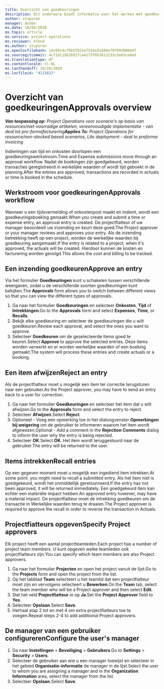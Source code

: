 ```yaml
---
title: Overzicht van goedkeuringen
description: Dit onderwerp biedt informatie over het werken met goedkeuringen in Project Operations.
author: stsporen
manager: Annbe
ms.date: 10/05/2020
ms.topic: article
ms.service: project-operations
ms.reviewer: kfend
ms.author: stsporen
ms.openlocfilehash: 14c6914cf9b5fb52e7554e51604e79f0920064df
ms.sourcegitcommit: 4cf1dc1561b92fca4175f0b3813133c5e63ce8e6
ms.translationtype: HT
ms.contentlocale: nl-NL
ms.lasthandoff: 10/28/2020
ms.locfileid: "4123822"
---
```

# <a name="approvals-overview"></a><span data-ttu-id="35838-103">Overzicht van goedkeuringen</span><span class="sxs-lookup"><span data-stu-id="35838-103">Approvals overview</span></span>

<span data-ttu-id="35838-104">_**Van toepassing op:** Project Operations voor scenario's op basis van resources/niet-voorradige artikelen, vereenvoudigde implementatie - van deal tot pro-formafacturering_</span><span class="sxs-lookup"><span data-stu-id="35838-104">_**Applies To:** Project Operations for resource/non-stocked based scenarios, Lite deployment - deal to proforma invoicing_</span></span>

<span data-ttu-id="35838-105">Indieningen van tijd en onkosten doorlopen een goedkeuringswerkstroom.</span><span class="sxs-lookup"><span data-stu-id="35838-105">Time and Expense submissions move through an approval workflow.</span></span> <span data-ttu-id="35838-106">Nadat de boekingen zijn goedgekeurd, worden transacties geregistreerd in werkelijke waarden of wordt tijd geboekt in de planning.</span><span class="sxs-lookup"><span data-stu-id="35838-106">After the entries are approved, transactions are recorded in actuals or time is booked in the schedule.</span></span>

## <a name="approvals-workflow"></a><span data-ttu-id="35838-107">Werkstroom voor goedkeuringen</span><span class="sxs-lookup"><span data-stu-id="35838-107">Approvals workflow</span></span>
<span data-ttu-id="35838-108">Wanneer u een tijdsvermelding of onkostenpost maakt en indient, wordt een goedkeuringsboeking gemaakt.</span><span class="sxs-lookup"><span data-stu-id="35838-108">When you create and submit a time or expense entry, an approval entry is created.</span></span> <span data-ttu-id="35838-109">De projectfiatteur of uw manager beoordeelt uw inzending en keurt deze goed.</span><span class="sxs-lookup"><span data-stu-id="35838-109">The Project approver or your manager reviews and approves your entry.</span></span> <span data-ttu-id="35838-110">Als de inzending betrekking heeft op een project, worden de werkelijke waarden bij goedkeuring aangemaakt.</span><span class="sxs-lookup"><span data-stu-id="35838-110">If the entry is related to a project, when it's approved, the actuals will be created.</span></span> <span data-ttu-id="35838-111">Hierdoor kunnen de kosten en facturering worden gevolgd.</span><span class="sxs-lookup"><span data-stu-id="35838-111">This allows the cost and billing to be tracked.</span></span> 

## <a name="approve-an-entry"></a><span data-ttu-id="35838-112">Een inzending goedkeuren</span><span class="sxs-lookup"><span data-stu-id="35838-112">Approve an entry</span></span>
<span data-ttu-id="35838-113">Via het formulier **Goedkeuringen** kunt u schakelen tussen verschillende weergaven, zodat u de verschillende soorten goedkeuringen kunt bekijken.</span><span class="sxs-lookup"><span data-stu-id="35838-113">The **Approvals** form allows you to switch between different views so that you can view the different types of approvals.</span></span>
  
1. <span data-ttu-id="35838-114">Ga naar het formulier **Goedkeuringen** en selecteer **Onkosten**, **Tijd** of **Intrekkingen**.</span><span class="sxs-lookup"><span data-stu-id="35838-114">Go to the **Approvals** form and select **Expenses**, **Time**, or **Recalls**.</span></span>
2. <span data-ttu-id="35838-115">Bekijk elke goedkeuring en selecteer de goedkeuringen die u wilt goedkeuren.</span><span class="sxs-lookup"><span data-stu-id="35838-115">Review each approval, and select the ones you want to approve.</span></span>
3. <span data-ttu-id="35838-116">Selecteer **Goedkeuren** om de geselecteerde items goed te keuren.</span><span class="sxs-lookup"><span data-stu-id="35838-116">Select **Approve** to approve the selected entries.</span></span>
<span data-ttu-id="35838-117">Deze items worden verwerkt en er worden werkelijke waarden of een boeking gemaakt.</span><span class="sxs-lookup"><span data-stu-id="35838-117">The system will process these entries and create actuals or a booking.</span></span>

## <a name="reject-an-entry"></a><span data-ttu-id="35838-118">Een item afwijzen</span><span class="sxs-lookup"><span data-stu-id="35838-118">Reject an entry</span></span>
<span data-ttu-id="35838-119">Als de projectfiatteur moet u mogelijk een item ter correctie terugsturen naar een gebruiker.</span><span class="sxs-lookup"><span data-stu-id="35838-119">As the Project approver, you may have to send an entry back to a user for correction.</span></span>
  
1. <span data-ttu-id="35838-120">Ga naar het formulier **Goedkeuringen** en selecteer het item dat u wilt afwijzen.</span><span class="sxs-lookup"><span data-stu-id="35838-120">Go to the **Approvals** form and select the entry to reject.</span></span> 
2. <span data-ttu-id="35838-121">Selecteer **Afwijzen**.</span><span class="sxs-lookup"><span data-stu-id="35838-121">Select **Reject**.</span></span>
3. <span data-ttu-id="35838-122">Optioneel - Voeg een opmerking toe in het dialoogvenster **Opmerkingen bij weigering** om de gebruiker te informeren waarom het item wordt afgewezen.</span><span class="sxs-lookup"><span data-stu-id="35838-122">Optional - Add a comment in the **Rejection Comments** dialog to inform the user why the entry is being rejected.</span></span>
4. <span data-ttu-id="35838-123">Selecteer **OK**.</span><span class="sxs-lookup"><span data-stu-id="35838-123">Select **OK**.</span></span> <span data-ttu-id="35838-124">Het item wordt teruggestuurd naar de gebruiker.</span><span class="sxs-lookup"><span data-stu-id="35838-124">The entry will be returned to the user.</span></span>
  
## <a name="recall-entries"></a><span data-ttu-id="35838-125">Items intrekken</span><span class="sxs-lookup"><span data-stu-id="35838-125">Recall entries</span></span>
<span data-ttu-id="35838-126">Op een gegeven moment moet u mogelijk een ingediend item intrekken.</span><span class="sxs-lookup"><span data-stu-id="35838-126">At some point, you might need to recall a submitted entry.</span></span> <span data-ttu-id="35838-127">Als het item niet is goedgekeurd, wordt het onmiddellijk geretourneerd.</span><span class="sxs-lookup"><span data-stu-id="35838-127">If the entry has not been approved, it will be returned immediately.</span></span> <span data-ttu-id="35838-128">Een goedgekeurd item kan echter een materiële impact hebben.</span><span class="sxs-lookup"><span data-stu-id="35838-128">An approved entry however, may have a material impact.</span></span> <span data-ttu-id="35838-129">De projectfiatteur moet de intrekking goedkeuren om de transactie in Werkelijke waarden terug te draaien.</span><span class="sxs-lookup"><span data-stu-id="35838-129">The Project approver is required to approve the recall in order to reverse the transaction in Actuals.</span></span>

## <a name="specify-project-approvers"></a><span data-ttu-id="35838-130">Projectfiatteurs opgeven</span><span class="sxs-lookup"><span data-stu-id="35838-130">Specify Project approvers</span></span>
<span data-ttu-id="35838-131">Elk project heeft een aantal projectteamleden.</span><span class="sxs-lookup"><span data-stu-id="35838-131">Each project has a number of project team members.</span></span> <span data-ttu-id="35838-132">U kunt opgeven welke teamleden ook projectfiatteurs zijn.</span><span class="sxs-lookup"><span data-stu-id="35838-132">You can specify which team members are also Project approvers.</span></span>

1. <span data-ttu-id="35838-133">Ga naar het formulier **Projecten** en open het project vanuit de lijst.</span><span class="sxs-lookup"><span data-stu-id="35838-133">Go to the **Projects** form and open the project from the list.</span></span>
2. <span data-ttu-id="35838-134">Op het tabblad **Team** selecteert u het teamlid dat een projectfiatteur moet zijn en vervolgens selecteert u **Bewerken**.</span><span class="sxs-lookup"><span data-stu-id="35838-134">On the **Team** tab, select the team member who will be a Project approver and then select **Edit**.</span></span>
3. <span data-ttu-id="35838-135">Stel het veld **Projectfiatteur** in op **Ja**.</span><span class="sxs-lookup"><span data-stu-id="35838-135">Set the **Project Approver** field to **Yes**.</span></span>
4. <span data-ttu-id="35838-136">Selecteer **Opslaan**.</span><span class="sxs-lookup"><span data-stu-id="35838-136">Select **Save**.</span></span>
5. <span data-ttu-id="35838-137">Herhaal stap 2 tot en met 4 om extra projectfiatteurs toe te voegen.</span><span class="sxs-lookup"><span data-stu-id="35838-137">Repeat steps 2-4 to add additional Project approvers.</span></span>

## <a name="configure-the-users-manager"></a><span data-ttu-id="35838-138">De manager van een gebruiker configureren</span><span class="sxs-lookup"><span data-stu-id="35838-138">Configure the user's manager</span></span>

1. <span data-ttu-id="35838-139">Ga naar **Instellingen** > **Beveiliging** > **Gebruikers**.</span><span class="sxs-lookup"><span data-stu-id="35838-139">Go to **Settings** > **Security** > **Users**.</span></span>
2. <span data-ttu-id="35838-140">Selecteer de gebruiker aan wie u een manager toewijst en selecteer in het gebied **Organisatie-informatie** de manager in de lijst.</span><span class="sxs-lookup"><span data-stu-id="35838-140">Select the user to whom you are assigning a manager and in the **Organization Information** area, select the manager from the list.</span></span> 
3. <span data-ttu-id="35838-141">Selecteer **Opslaan**.</span><span class="sxs-lookup"><span data-stu-id="35838-141">Select **Save**.</span></span>


